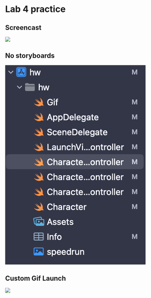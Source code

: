 # Lab 4 practice 

## Screencast
![](assets/screencast.gif)


## No storyboards
![](assets/no-storyboard.png)

## Custom Gif Launch
![](https://media.tenor.com/0CXQArozOAEAAAAd/sweaty-speedruner.gif)

